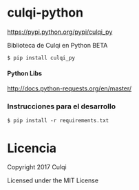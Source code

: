 # culqi-python

https://pypi.python.org/pypi/culqi_py

Biblioteca de Culqi en Python BETA

    $ pip install culqi_py

#### Python Libs

http://docs.python-requests.org/en/master/

### Instrucciones para el desarrollo

    $ pip install -r requirements.txt

# Licencia

Copyright 2017 Culqi

Licensed under the MIT License
